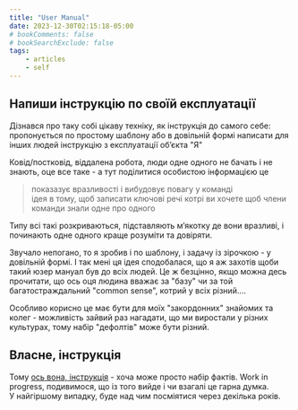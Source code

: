 ```yaml
---
title: "User Manual"
date: 2023-12-30T02:15:18-05:00
# bookComments: false
# bookSearchExclude: false
tags:
    - articles
    - self
---
```


## Напиши інструкцію по своїй експлуатації

Дізнався про таку собі цікаву техніку, як інструкція до самого себе: пропонується по простому шаблону або в довільній формі написати для інших людей інструкцію з експлуатації обʼєкта "Я"
<!--more-->

Ковід/постковід, віддалена робота, люди одне одного не бачать і не знають, оце все таке - а тут поділитися особистою інформацією це
> показазує вразливості і вибудовує повагу у команді  
> ідея в тому, щоб записати ключові речі котрі ви хочете щоб члени команди знали одне про одного

Типу всі такі розкриваються, підставляють мʼякотку де вони вразливі, і починають одне одного краще розуміти та довіряти.

Звучало непогано, то я зробив і по шаблону, і задачу із зірочкою - у довільній формі. І так мені ця ідея сподобалася, що я аж захотів щоби такий юзер мануал був до всіх людей. Це ж безцінно, якщо можна десь прочитати, що ось оця людина вважає за "базу" чи за той багатостраждальний "common sense", котрий у всіх різний....

Особливо корисно це має бути для моїх "закордонних" знайомих та колег - можливість зайвий раз нагадати, що ми виростали у різних культурах, тому набір "дефолтів" може бути різний.

## Власне, інструкція

Тому [ось вона, інструкція](docs/articles/user_manual/) - хоча може просто набір фактів. Work in progress, подивимося, що із того вийде і чи взагалі це гарна думка.  
У найгіршому випадку, буде над чим посміятися через декілька років.